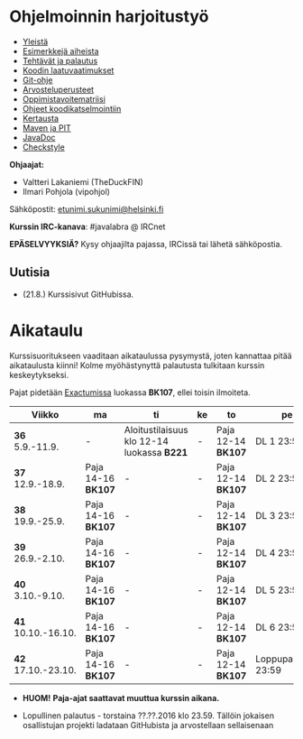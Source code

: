 # Ohjelmoinnin harjoitustyö
* [Yleistä](ohjeet/Yleista.md)
* [Esimerkkejä aiheista](ohjeet/Esimerkkeja-aiheista.md)
* [Tehtävät ja palautus](ohjeet/Tehtavat-ja-palautus.md)
* [Koodin laatuvaatimukset](ohjeet/Koodin-laatuvaatimukset.md)
* [Git-ohje](ohjeet/Git-ohje.md)
* [Arvosteluperusteet](ohjeet/Arvosteluperusteet.md)
* [Oppimistavoitematriisi](http://www.cs.helsinki.fi/courses/58160/matriisi)
* [Ohjeet koodikatselmointiin](ohjeet/Koodikatselmointi.md)
* [Kertausta](ohjeet/Kertausta.md)
* [Maven ja PIT](ohjeet/Maven-ja-PIT.md)
* [JavaDoc](ohjeet/JavaDoc.md)
* [Checkstyle](ohjeet/Checkstyle.md)

**Ohjaajat:**
* Valtteri Lakaniemi (TheDuckFIN)
* Ilmari Pohjola (vipohjol)

Sähköpostit: etunimi.sukunimi@helsinki.fi

**Kurssin IRC-kanava**:
\#javalabra @ IRCnet

**EPÄSELVYYKSIÄ?** Kysy ohjaajilta pajassa, IRCissä tai lähetä sähköpostia.

## Uutisia

* (21.8.) Kurssisivut GitHubissa. 

# Aikataulu

Kurssisuoritukseen vaaditaan aikataulussa pysymystä, joten kannattaa pitää aikataulusta kiinni! Kolme myöhästynyttä palautusta tulkitaan kurssin keskeytykseksi.

Pajat pidetään [Exactumissa](http://www.helsinki.fi/teknos/opetustilat/kumpula/gh2b/default.htm) luokassa **BK107**, ellei toisin ilmoiteta.

| Viikko | ma | ti | ke | to | pe | la | su |
| --- | --- | --- | --- | --- | --- | --- | --- |
| **36** <br> 5.9.-11.9. | - | Aloitustilaisuus klo 12-14 luokassa **B221** | - | Paja <br> 12-14 **BK107** | DL 1 23:59 | - | - |
| **37** <br> 12.9.-18.9. | Paja <br> 14-16 **BK107** | - | - | Paja <br> 12-14 **BK107** | DL 2 23:59 | - | - |
| **38** <br> 19.9.-25.9.  | Paja <br> 14-16 **BK107** | - | - | Paja <br> 12-14 **BK107** | DL 3 23:59 | - | Katselmointi 1 DL 23:59 |
| **39** <br> 26.9.-2.10.  | Paja <br> 14-16 **BK107** | - | - | Paja <br> 12-14 **BK107** | DL 4 23:59 | - | - |
| **40** <br> 3.10.-9.10. | Paja <br> 14-16 **BK107** | - | - | Paja <br> 12-14 **BK107** | DL 5 23:59 | - | Katselmointi 2 DL 23:59 |
| **41** <br> 10.10.-16.10. | Paja <br> 14-16 **BK107** | - | - | Paja <br> 12-14 **BK107** | DL 6 23:59 | - | - |
| **42** <br> 17.10.-23.10. | Paja <br> 14-16 **BK107** | - | - | Paja <br> 12-14 **BK107** | Loppupalautus 23:59 | - | - |

* **HUOM!** **Paja-ajat saattavat muuttua kurssin aikana.**

* Lopullinen palautus - torstaina ??.??.2016 klo 23.59. Tällöin jokaisen osallistujan projekti ladataan GitHubista ja arvostellaan sellaisenaan
